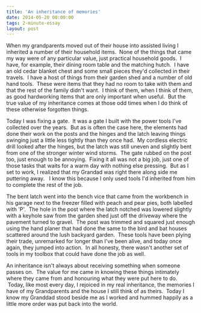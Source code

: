 ```yaml
---
title: 'An inheritance of memories'
date: 2014-05-20 00:00:00 
tags: 2-minute-essay
layout: post
---
```

When my grandparents moved out of their house into assisted living I inherited a number of their household items. &nbsp;None of the things that came my way were of any particular value, just practical household goods. &nbsp;I have, for example, their dining room table and the matching hutch. &nbsp;I have an old cedar blanket chest and some small pieces they'd collected in their travels. &nbsp;I have a host of things from their garden shed and a number of old hand tools. &nbsp;These were items that they had no room to take with them and that the rest of the family didn't want. &nbsp;I think of them, when I think of them, as good hardworking items that are only important when useful. &nbsp;But the true value of my inheritance comes at those odd times when I do think of these otherwise forgotten things.

<a name="more"></a>Today I was fixing a gate. &nbsp;It was a gate I built with the power tools I've collected over the years. &nbsp;But as is often the case here, the elements had done their work on the posts and the hinges and the latch leaving things swinging just a little less tightly than they once had. &nbsp;My cordless electric drill looked after the hinges, but the latch was still uneven and slightly bent from one of the stronger winter wind storms. &nbsp;The gate rubbed on the post too, just enough to be annoying. &nbsp;Fixing it all was not a big job, just one of those tasks that waits for a warm day with nothing else pressing. &nbsp;But as I set to work, I realized that my Grandad was right there along side me puttering away. &nbsp; I know this because I only used tools I'd inherited from him to complete the rest of the job.

The bent latch went into the bench vice that came from the workbench in his garage next to the freezer filled with peach and pear pies, both labelled with 'P'. &nbsp;The hole in the post where the latch notched was lowered slightly with a keyhole saw from the garden shed just off the driveway where the pavement turned to gravel. &nbsp;The post was trimmed and squared just enough using the hand planer that had done the same to the bird and bat houses scattered around the lush backyard garden. &nbsp;These tools have been plying their trade, unremarked for longer than I've been alive, and today once again, they jumped into action. &nbsp;In all honesty, there wasn't another set of tools in my toolbox that could have done the job as well.

An inheritance isn't always about receiving something when someone passes on. &nbsp;The value for me came in knowing these things intimately where they came from and honouring what they were put here to do. &nbsp;Today, like most every day, I rejoiced in my real inheritance, the memories I have of my Grandparents and the house I still think of as theirs. &nbsp;Today I know my Granddad stood beside me as I worked and hummed happily as a little more order was put back into the world.
